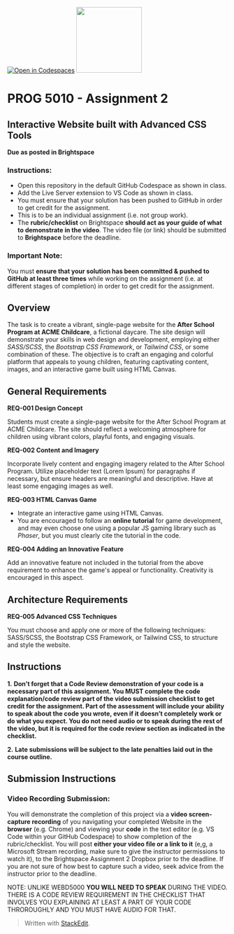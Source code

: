 [![Open in Codespaces](https://classroom.github.com/assets/launch-codespace-7f7980b617ed060a017424585567c406b6ee15c891e84e1186181d67ecf80aa0.svg)](https://classroom.github.com/open-in-codespaces?assignment_repo_id=13125743)
 <img width="150px" src="https://www.nscc.ca/img/aboutnscc/visual-identity-guidelines/artwork/nscc-jpeg.jpg" >  
  

# PROG 5010 - Assignment 2 

##  Interactive Website built with Advanced CSS Tools

**Due as posted in Brightspace**
 
### Instructions:  

- Open this repository in the default GitHub Codespace as shown in class.
- Add the Live Server extension to VS Code as shown in class.
- You must ensure that your solution has been pushed to GitHub in order to get credit for the assignment.  
- This is to be an individual assignment (i.e. not group work).
- The **rubric/checklist** on Brightspace **should act as your guide of what to demonstrate in the video**. The video file (or link) should be submitted to **Brightspace** before the deadline.

###  Important Note: 

You must **ensure that your solution has been committed & pushed to GitHub at least three times** while working on the assignment (i.e. at different stages of completion) in order to get credit for the assignment.  

##  Overview

The task is to create a vibrant, single-page website for the **After School Program at ACME Childcare**, a fictional daycare. The site design will demonstrate your skills in web design and development, employing either *SASS/SCSS*, the *Bootstrap CSS Framework*, or *Tailwind CSS*, or some combination of these. The objective is to craft an engaging and colorful platform that appeals to young children, featuring captivating content, images, and an interactive game built using HTML Canvas.

## General Requirements

**REQ-001 Design Concept**

Students must create a single-page website for the After School Program at ACME Childcare. The site should reflect a welcoming atmosphere for children using vibrant colors, playful fonts, and engaging visuals.

**REQ-002 Content and Imagery**

Incorporate lively content and engaging imagery related to the After School Program. Utilize placeholder text (Lorem Ipsum) for paragraphs if necessary, but ensure headers are meaningful and descriptive. Have at least some engaging images as well.

**REQ-003 HTML Canvas Game**

- Integrate an interactive game using HTML Canvas. 
- You are encouraged to follow an **online tutorial** for game development, and may even choose one using a popular JS gaming library such as *Phaser*, but you must clearly cite the tutorial in the code.

**REQ-004 Adding an Innovative Feature**

Add an innovative feature not included in the tutorial from the above requirement to enhance the game's appeal or functionality. Creativity is encouraged in this aspect.

## Architecture Requirements

**REQ-005 Advanced CSS Techniques**

You must choose and apply one or more of the following techniques: SASS/SCSS, the Bootstrap CSS Framework, or Tailwind CSS, to structure and style the website.

## Instructions

**1.**  **Don’t forget that a Code Review demonstration of your code is a necessary part of this assignment. You MUST complete the code explanation/code review part of the video submission checklist to get credit for the assignment. Part of the assessment will include your ability to speak about the code you wrote, even if it doesn’t completely work or do what you expect. You do not need audio or to speak during the rest of the video, but it is required for the code review section as indicated in the checklist.**

**2.** **Late submissions will be subject to the late penalties laid out in the course outline.**

## Submission Instructions
### Video Recording Submission:

You will demonstrate the completion of this project via a **video screen-capture recording** of you navigating your completed Website in the **browser** (e.g. Chrome) and viewing your **code** in the text editor (e.g. VS Code within your GitHub Codespace) to show completion of the rubric/checklist. You will post **either your video file or a link to it** (e,g, a Microsoft Stream recording, make sure to give the instructor permissions to watch it), to the Brightspace Assignment 2 Dropbox prior to the deadline. If you are not sure of how best to capture such a video, seek advice from the instructor prior to the deadline.

NOTE: UNLIKE WEBD5000 **YOU WILL NEED TO SPEAK** DURING THE VIDEO. THERE IS A CODE REVIEW REQUIREMENT IN THE CHECKLIST THAT INVOLVES YOU EXPLAINING AT LEAST A PART OF YOUR CODE THROROUGHLY AND YOU MUST HAVE AUDIO FOR THAT.

> Written with [StackEdit](https://stackedit.io/).
